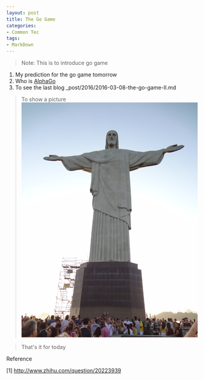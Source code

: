 ```yaml
---
layout: post
title: The Go Game 
categories:
- Common Tec
tags:
- MarkDown
---
```


> Note: This is to introduce go game

1.  My prediction for the go game tomorrow
1.  Who is [AlphaGo](https://en.wikipedia.org/wiki/AlphaGo)
1.  To see the last blog _post/2016/2016-03-08-the-go-game-II.md 

> To show a picture ![](/media/great_figure.jpg)

> That's it for today

Reference

[1] http://www.zhihu.com/question/20223939
